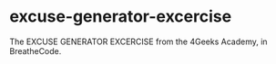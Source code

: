 # excuse-generator-excercise
The EXCUSE GENERATOR EXCERCISE from the 4Geeks Academy, in BreatheCode.
